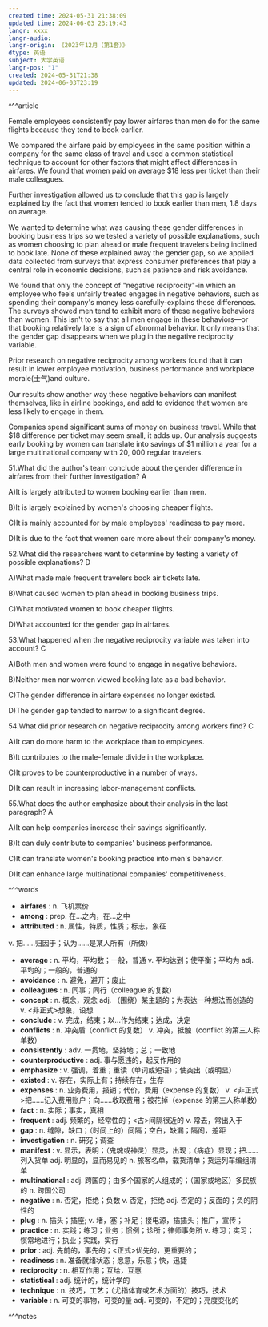 ```yaml
---
created time: 2024-05-31 21:38:09
updated time: 2024-06-03 23:19:43
langr: xxxx
langr-audio: 
langr-origin: 《2023年12月（第1套）》
dtype: 英语
subject: 大学英语
langr-pos: "1"
created: 2024-05-31T21:38
updated: 2024-06-03T23:19
---
```


^^^article

Female employees consistently pay lower airfares than men do for the same flights because they tend to book earlier. 

We compared the airfare paid by employees in the same position within a company for the same class of travel and used a common statistical technique to account for other factors that might affect differences in airfares. We found that women paid on average $18 less per ticket than their male colleagues. 

Further investigation allowed us to conclude that this gap is largely explained by the fact that women tended to book earlier than men, 1.8 days on average. 

We wanted to determine what was causing these gender differences in booking business trips so we tested a variety of possible explanations, such as women choosing to plan ahead or male frequent travelers being inclined to book late. None of these explained away the gender gap, so we applied data collected from surveys that express consumer preferences that play a central role in economic decisions, such as patience and risk avoidance. 

We found that only the concept of "negative reciprocity"-in which an employee who feels unfairly treated engages in negative behaviors, such as spending their company's money less carefully-explains these differences. The surveys showed men tend to exhibit more of these negative behaviors than women. This isn't to say that all men engage in these behaviors—or that booking relatively late is a sign of abnormal behavior. It only means that the gender gap disappears when we plug in the negative reciprocity variable. 

Prior research on negative reciprocity among workers found that it can result in lower employee motivation, business performance and workplace morale(士气)and culture. 

Our results show another way these negative behaviors can manifest themselves, like in airline bookings, and add to evidence that women are less likely to engage in them. 

Companies spend significant sums of money on business travel. While that $18 difference per ticket may seem small, it adds up. Our analysis suggests early booking by women can translate into savings of $1 million a year for a large multinational company with 20, 000 regular travelers. 

51.What did the author's team conclude about the gender difference in airfares from their further investigation? A

A)It is largely attributed to women booking earlier than men. 

B)It is largely explained by women's choosing cheaper flights. 

C)It is mainly accounted for by male employees' readiness to pay more. 

D)It is due to the fact that women care more about their company's money. 

52.What did the researchers want to determine by testing a variety of possible explanations? D

A)What made male frequent travelers book air tickets late. 

B)What caused women to plan ahead in booking business trips. 

C)What motivated women to book cheaper flights. 

D)What accounted for the gender gap in airfares. 

53.What happened when the negative reciprocity variable was taken into account? C

A)Both men and women were found to engage in negative behaviors. 

B)Neither men nor women viewed booking late as a bad behavior. 

C)The gender difference in airfare expenses no longer existed. 

D)The gender gap tended to narrow to a significant degree. 

54.What did prior research on negative reciprocity among workers find? C

A)It can do more harm to the workplace than to employees. 

B)It contributes to the male-female divide in the workplace. 

C)It proves to be counterproductive in a number of ways. 

D)It can result in increasing labor-management conflicts. 

55.What does the author emphasize about their analysis in the last paragraph? A

A)It can help companies increase their savings significantly. 

B)It can duly contribute to companies' business performance. 

C)It can translate women's booking practice into men's behavior. 

D)It can enhance large multinational companies' competitiveness. 

^^^words
+ **airfares** : n. 飞机票价
+ **among** : prep. 在…之内，在…之中
+ **attributed** : n. 属性，特质，性质；标志，象征

v. 把……归因于；认为……是某人所有（所做）
+ **average** : n. 平均，平均数；一般，普通
v. 平均达到；使平衡；平均为
adj. 平均的；一般的，普通的
+ **avoidance** : n. 避免，避开；废止
+ **colleagues** : n. 同事；同行（colleague 的复数）
+ **concept** : n. 概念，观念
adj. （围绕）某主题的；为表达一种想法而创造的
v. <非正式>想象，设想
+ **conclude** : v. 完成，结束；以…作为结束；达成，决定
+ **conflicts** : n. 冲突盾（conflict 的复数）
v. 冲突，抵触（conflict 的第三人称单数）
+ **consistently** : adv. 一贯地，坚持地；总；一致地
+ **counterproductive** : adj. 事与愿违的，起反作用的
+ **emphasize** : v. 强调，着重；重读（单词或短语）；使突出（或明显）
+ **existed** : v. 存在，实际上有；持续存在，生存
+ **expenses** : n. 业务费用，报销；代价，费用（expense 的复数）
v. <非正式>把……记入费用账户；向……收取费用；被花掉（expense 的第三人称单数）
+ **fact** : n. 实际；事实，真相
+ **frequent** : adj. 频繁的，经常性的；<古>间隔很近的
v. 常去，常出入于
+ **gap** : n. 缝隙，缺口；（时间上的）间隔；空白，缺漏；隔阂，差距
+ **investigation** : n. 研究；调查
+ **manifest** : v. 显示，表明；（鬼魂或神灵）显灵，出现；（病症）显现；把……列入货单
adj. 明显的，显而易见的
n. 旅客名单，载货清单；货运列车编组清单
+ **multinational** : adj. 跨国的；由多个国家的人组成的；（国家或地区）多民族的
n. 跨国公司
+ **negative** : n. 否定，拒绝；负数
v. 否定，拒绝
adj. 否定的；反面的；负的阴性的
+ **plug** : n. 插头；插座;
v. 堵，塞；补足；接电源，插插头；推广，宣传；
+ **practice** : n. 实践；练习；业务；惯例；诊所；律师事务所
v. 练习；实习；惯常地进行；执业；实践，实行
+ **prior** : adj. 先前的，事先的；<正式>优先的，更重要的；
+ **readiness** : n. 准备就绪状态；愿意，乐意；快，迅捷
+ **reciprocity** : n. 相互作用；互给，互惠
+ **statistical** : adj. 统计的，统计学的
+ **technique** : n. 技巧，工艺；（尤指体育或艺术方面的）技巧，技术
+ **variable** : n. 可变的事物，可变的量
adj. 可变的，不定的；亮度变化的

^^^notes
